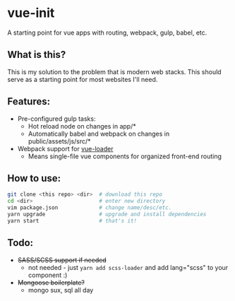 # vue-init
A starting point for vue apps with routing, webpack, gulp, babel, etc.

## What is this?
This is my solution to the problem that is modern web stacks. This should serve as a starting point for most websites I'll need.

## Features:
* Pre-configured gulp tasks:
  * Hot reload node on changes in app/*
  * Automatically babel and webpack on changes in public/assets/js/src/*
* Webpack support for [vue-loader](https://github.com/vuejs/vue-loader)
  * Means single-file vue components for organized front-end routing
  
## How to use:
``` bash
git clone <this repo> <dir>  # download this repo
cd <dir>                     # enter new directory
vim package.json             # change name/desc/etc.
yarn upgrade                 # upgrade and install dependencies
yarn start                   # that's it!
```
  
## Todo: 
* ~~SASS/SCSS support if needed~~
  * not needed - just `yarn add scss-loader` and add lang="scss" to your component :)
* ~~Mongoose boilerplate?~~
  * mongo sux, sql all day
